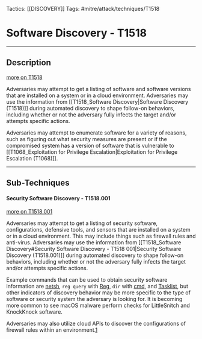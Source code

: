 Tactics: [[DISCOVERY]]
Tags: #mitre/attack/techniques/T1518  

# Software Discovery - T1518
---
## Description
[more on T1518](https://attack.mitre.org/techniques/T1518)

Adversaries may attempt to get a listing of software and software versions that are installed on a system or in a cloud environment. Adversaries may use the information from [[T1518_Software Discovery|Software Discovery (T1518)]] during automated discovery to shape follow-on behaviors, including whether or not the adversary fully infects the target and/or attempts specific actions.

Adversaries may attempt to enumerate software for a variety of reasons, such as figuring out what security measures are present or if the compromised system has a version of software that is vulnerable to [[T1068_Exploitation for Privilege Escalation|Exploitation for Privilege Escalation (T1068)]].

---
## Sub-Techniques

#### Security Software Discovery - T1518.001
[more on T1518.001](https://attack.mitre.org/techniques/T1518/001)

Adversaries may attempt to get a listing of security software, configurations, defensive tools, and sensors that are installed on a system or in a cloud environment. This may include things such as firewall rules and anti-virus. Adversaries may use the information from [[T1518_Software Discovery#Security Software Discovery - T1518 001|Security Software Discovery (T1518.001)]] during automated discovery to shape follow-on behaviors, including whether or not the adversary fully infects the target and/or attempts specific actions.

Example commands that can be used to obtain security software information are [netsh](https://attack.mitre.org/software/S0108), `reg query` with [Reg](https://attack.mitre.org/software/S0075), `dir` with [cmd](https://attack.mitre.org/software/S0106), and [Tasklist](https://attack.mitre.org/software/S0057), but other indicators of discovery behavior may be more specific to the type of software or security system the adversary is looking for. It is becoming more common to see macOS malware perform checks for LittleSnitch and KnockKnock software.

Adversaries may also utilize cloud APIs to discover the configurations of firewall rules within an environment.[1](https://expel.io/blog/finding-evil-in-aws/)



